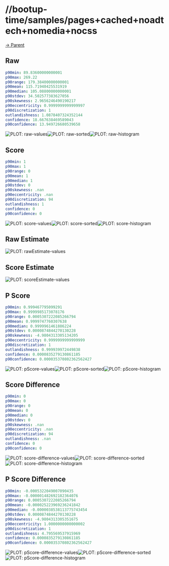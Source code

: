 
# //bootup-time/samples/pages+cached+noadtech+nomedia+nocss

[→ Parent](../..)


## Raw


```yaml
p90min: 89.83600000000001
p90max: 269.22
p90range: 179.38400000000001
p90mean: 115.71940425531919
p90median: 105.08800000000001
p90stdev: 34.502577383627056
p90skewness: 2.9656246490190217
p90eccentricity: 0.9999999999999997
p90discretization: 1
outlandishness: 1.0878407324352144
confidence: 18.667638469589043
p90confidence: 13.949726680539658

```

![PLOT: raw-values](./raw/values.svg)![PLOT: raw-sorted](./raw/sorted.svg)![PLOT: raw-histogram](./raw/histogram.svg)
## Score


```yaml
p90min: 1
p90max: 1
p90range: 0
p90mean: 1
p90median: 1
p90stdev: 0
p90skewness: .nan
p90eccentricity: .nan
p90discretization: 94
outlandishness: 1
confidence: 0
p90confidence: 0

```

![PLOT: score-values](./score/values.svg)![PLOT: score-sorted](./score/sorted.svg)![PLOT: score-histogram](./score/histogram.svg)
## Raw Estimate

![PLOT: rawEstimate-values](./rawEstimate/values.svg)
## Score Estimate

![PLOT: scoreEstimate-values](./scoreEstimate/values.svg)
## P Score


```yaml
p90min: 0.999467795099291
p90max: 0.9999985173078176
p90range: 0.0005307222085266794
p90mean: 0.9999747760307638
p90median: 0.9999961461886224
p90stdev: 0.0000874844270130228
p90skewness: -4.9804313305134205
p90eccentricity: 0.9999999999999999
p90discretization: 1
outlandishness: 0.999939972449838
confidence: 0.0000835279130861185
p90confidence: 0.000035370802362562427

```

![PLOT: pScore-values](./pScore/values.svg)![PLOT: pScore-sorted](./pScore/sorted.svg)![PLOT: pScore-histogram](./pScore/histogram.svg)
## Score Difference


```yaml
p90min: 0
p90max: 0
p90range: 0
p90mean: 0
p90median: 0
p90stdev: 0
p90skewness: .nan
p90eccentricity: .nan
p90discretization: 94
outlandishness: .nan
confidence: 0
p90confidence: 0

```

![PLOT: score-difference-values](./score-difference/values.svg)![PLOT: score-difference-sorted](./score-difference/sorted.svg)![PLOT: score-difference-histogram](./score-difference/histogram.svg)
## P Score Difference


```yaml
p90min: -0.0005322049007090435
p90max: -0.000001482692182364076
p90range: 0.0005307222085266794
p90mean: -0.000025223969236241842
p90median: -0.0000038538113775743454
p90stdev: 0.0000874844270130228
p90skewness: -4.9804313305351675
p90eccentricity: 1.0000000000000002
p90discretization: 1
outlandishness: 4.795569537915969
confidence: 0.0000835279130861185
p90confidence: 0.000035370802362562427

```

![PLOT: pScore-difference-values](./pScore-difference/values.svg)![PLOT: pScore-difference-sorted](./pScore-difference/sorted.svg)![PLOT: pScore-difference-histogram](./pScore-difference/histogram.svg)